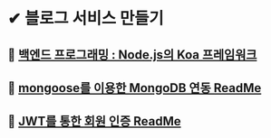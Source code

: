 # ✔ 블로그 서비스 만들기
## 📌 [백엔드 프로그래밍 : Node.js의 Koa 프레임워크](https://github.com/saseungmin/react-tutorial/tree/master/blog/blog-backend)
## 📌 [mongoose를 이용한 MongoDB 연동 ReadMe](https://github.com/saseungmin/react-tutorial/blob/master/blog/blog-backend/mongoReadme.md)
## 📌 [JWT를 통한 회원 인증 ReadMe](https://github.com/saseungmin/react-tutorial/blob/master/blog/blog-backend/JWTReadme.md)